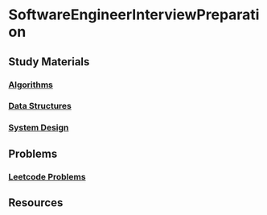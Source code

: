 # SoftwareEngineerInterviewPreparation

## Study Materials

### [Algorithms](Study-Materials/Algorithms/README.md)

### [Data Structures](Study-Materials/Data-Structures/README.md)

### [System Design](Study-Materials/System-Design/README.md)

## Problems

### [Leetcode Problems](Problems/LeetCode/README.md)

## Resources
